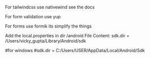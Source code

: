 For tailwindcss use nativewind see the docs

For form validation use yup

For forms use formik its simplify the things

Add the local.properties in dir /android
File Content:
sdk.dir = /Users/vicky_gupta/Library/Android/sdk

#for windows
#sdk.dir = C:/Users/USER/AppData/Local/Android/Sdk

